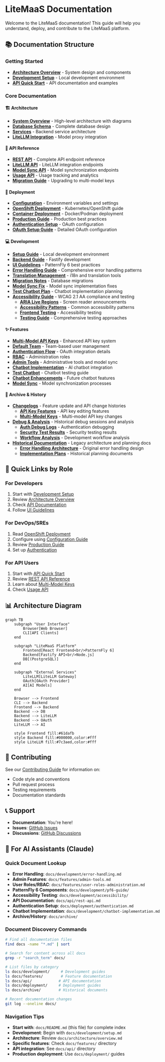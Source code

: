 # LiteMaaS Documentation

Welcome to the LiteMaaS documentation! This guide will help you understand, deploy, and contribute to the LiteMaaS platform.

## 📚 Documentation Structure

### Getting Started

- **[Architecture Overview](architecture/overview.md)** - System design and components
- **[Development Setup](development/setup.md)** - Local development environment
- **[API Quick Start](api/)** - API documentation and examples

### Core Documentation

#### 🏗️ Architecture

- **[System Overview](architecture/overview.md)** - High-level architecture with diagrams
- **[Database Schema](architecture/database-schema.md)** - Complete database design
- **[Services](architecture/services.md)** - Backend service architecture
- **[LiteLLM Integration](architecture/litellm-integration.md)** - Model proxy integration

#### 🔌 API Reference

- **[REST API](api/rest-api.md)** - Complete API endpoint reference
- **[LiteLLM API](api/litellm-api.md)** - LiteLLM integration endpoints
- **[Model Sync API](api/model-sync-api.md)** - Model synchronization endpoints
- **[Usage API](api/usage-api.md)** - Usage tracking and analytics
- **[Migration Guide](api/api-migration-guide.md)** - Upgrading to multi-model keys

#### 🚀 Deployment

- **[Configuration](deployment/configuration.md)** - Environment variables and settings
- **[OpenShift Deployment](deployment/openshift-deployment.md)** - Kubernetes/OpenShift guide
- **[Container Deployment](deployment/containers.md)** - Docker/Podman deployment
- **[Production Guide](deployment/production-guide.md)** - Production best practices
- **[Authentication Setup](deployment/authentication.md)** - OAuth configuration
- **[OAuth Setup Guide](deployment/oauth-setup.md)** - Detailed OAuth configuration

#### 💻 Development

- **[Setup Guide](development/setup.md)** - Local development environment
- **[Backend Guide](development/backend-guide.md)** - Fastify development
- **[UI Guidelines](development/pf6-guide/README.md)** - PatternFly 6 best practices
- **[Error Handling Guide](development/error-handling.md)** - Comprehensive error handling patterns
- **[Translation Management](development/translation-management.md)** - i18n and translation tools
- **[Migration Notes](development/migration-notes.md)** - Database migrations
- **[Model Sync Fix](development/fix-model-sync-implementation.md)** - Model sync implementation fixes
- **[Test Chatbot Plan](development/test-chatbot-implementation-plan.md)** - Chatbot implementation planning
- **[Accessibility Guide](development/accessibility/README.md)** - WCAG 2.1 AA compliance and testing
  - **[ARIA Live Regions](development/accessibility/aria-live-regions.md)** - Screen reader announcements
  - **[Accessibility Patterns](development/accessibility/patterns.md)** - Common accessibility patterns
  - **[Frontend Testing](development/accessibility/frontend-testing.md)** - Accessibility testing
  - **[Testing Guide](development/accessibility/testing-guide.md)** - Comprehensive testing approaches

#### ✨ Features

- **[Multi-Model API Keys](features/multi-model-api-keys-implementation.md)** - Enhanced API key system
- **[Default Team](features/default-team-implementation.md)** - Team-based user management
- **[Authentication Flow](features/authentication-flow.md)** - OAuth integration details
- **[RBAC](features/user-roles-administration.md)** - Administration roles
- **[Admin Tools](features/admin-tools.md)** - Administrative tools and model sync
- **[Chatbot Implementation](development/chatbot-implementation.md)** - AI chatbot integration
- **[Test Chatbot](features/test-chatbot.md)** - Chatbot testing guide
- **[Chatbot Enhancements](features/chatbot-future-enhancements.md)** - Future chatbot features
- **[Model Sync](development/model-sync.md)** - Model synchronization processes

#### 📁 Archive & History

- **[Changelogs](archive/changelogs/)** - Feature update and API change histories
  - **[API Key Features](archive/changelogs/api-key-edit-feature-2025-01.md)** - API key editing features
  - **[Multi-Model Keys](archive/changelogs/multi-model-api-keys-changelog.md)** - Multi-model API key changes
- **[Debug & Analysis](archive/debug/)** - Historical debug sessions and analysis
  - **[Auth Debug Logs](archive/debug/auth-debug-logs.md)** - Authentication debugging
  - **[Security Test Results](archive/debug/security-test-results.md)** - Security testing results
  - **[Workflow Analysis](archive/debug/workflow-analysis.md)** - Development workflow analysis
- **[Historical Documentation](archive/)** - Legacy architecture and planning docs
  - **[Error Handling Architecture](archive/error-handling-architecture.md)** - Original error handling design
  - **[Implementation Plans](archive/project-planning/implementation-plan-phase9.md)** - Historical planning documents

## 🎯 Quick Links by Role

### For Developers

1. Start with [Development Setup](development/setup.md)
2. Review [Architecture Overview](architecture/overview.md)
3. Check [API Documentation](api/)
4. Follow [UI Guidelines](development/pf6-guide/README.md)

### For DevOps/SREs

1. Read [OpenShift Deployment](deployment/openshift-deployment.md)
2. Configure using [Configuration Guide](deployment/configuration.md)
3. Review [Production Guide](deployment/production-guide.md)
4. Set up [Authentication](deployment/authentication.md)

### For API Users

1. Start with [API Quick Start](api/)
2. Review [REST API Reference](api/rest-api.md)
3. Learn about [Multi-Model Keys](api/api-migration-guide.md)
4. Check [Usage API](api/usage-api.md)

## 📊 Architecture Diagram

```mermaid
graph TB
    subgraph "User Interface"
        Browser[Web Browser]
        CLI[API Clients]
    end

    subgraph "LiteMaaS Platform"
        Frontend[React Frontend<br/>PatternFly 6]
        Backend[Fastify API<br/>Node.js]
        DB[(PostgreSQL)]
    end

    subgraph "External Services"
        LiteLLM[LiteLLM Gateway]
        OAuth[OAuth Provider]
        AI[AI Models]
    end

    Browser --> Frontend
    CLI --> Backend
    Frontend --> Backend
    Backend --> DB
    Backend --> LiteLLM
    Backend --> OAuth
    LiteLLM --> AI

    style Frontend fill:#61dafb
    style Backend fill:#000000,color:#fff
    style LiteLLM fill:#7c3aed,color:#fff
```

## 🤝 Contributing

See our [Contributing Guide](../CONTRIBUTING.md) for information on:

- Code style and conventions
- Pull request process
- Testing requirements
- Documentation standards

## 📞 Support

- **Documentation**: You're here!
- **Issues**: [GitHub Issues](https://github.com/rh-aiservices-bu/litemaas/issues)
- **Discussions**: [GitHub Discussions](https://github.com/rh-aiservices-bu/litemaas/discussions)

## 🤖 For AI Assistants (Claude)

### Quick Document Lookup

- **Error Handling**: `docs/development/error-handling.md`
- **Admin Features**: `docs/features/admin-tools.md`
- **User Roles/RBAC**: `docs/features/user-roles-administration.md`
- **PatternFly 6 Components**: `docs/development/pf6-guide/`
- **Accessibility Testing**: `docs/development/accessibility/`
- **API Documentation**: `docs/api/rest-api.md`
- **Authentication Setup**: `docs/deployment/authentication.md`
- **Chatbot Implementation**: `docs/development/chatbot-implementation.md`
- **Archive/History**: `docs/archive/`

### Document Discovery Commands

```bash
# Find all documentation files
find docs -name "*.md" | sort

# Search for content across all docs
grep -r "search_term" docs/

# List files by category
ls docs/development/     # Development guides
ls docs/features/        # Feature documentation
ls docs/api/            # API documentation
ls docs/deployment/     # Deployment guides
ls docs/archive/        # Historical documents

# Recent documentation changes
git log --oneline docs/
```

### Navigation Tips

- **Start with**: `docs/README.md` (this file) for complete index
- **Development**: Begin with `docs/development/setup.md`
- **Architecture**: Review `docs/architecture/overview.md`
- **Specific features**: Check `docs/features/` directory
- **API integration**: See `docs/api/` directory
- **Production deployment**: Use `docs/deployment/` guides
